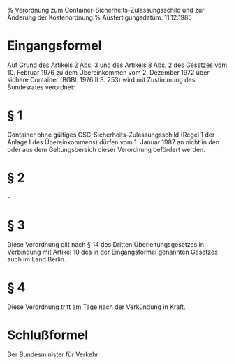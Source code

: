 % Verordnung zum Container-Sicherheits-Zulassungsschild und zur Änderung der Kostenordnung
% Ausfertigungsdatum: 11.12.1985
 
# Eingangsformel

Auf Grund des Artikels 2 Abs. 3 und des Artikels 8 Abs. 2 des Gesetzes vom 10. Februar 1976 zu dem Übereinkommen vom 2. Dezember 1972 über sichere Container (BGBl. 1976 II S. 253) wird mit Zustimmung des Bundesrates verordnet:

# § 1

Container ohne gültiges CSC-Sicherheits-Zulassungsschild (Regel 1 der Anlage I des Übereinkommens) dürfen vom 1. Januar 1987 an nicht in den oder aus dem Geltungsbereich dieser Verordnung befördert werden.

# § 2

\-

# § 3

Diese Verordnung gilt nach § 14 des Dritten Überleitungsgesetzes in Verbindung mit Artikel 10 des in der Eingangsformel genannten Gesetzes auch im Land Berlin.

# § 4

Diese Verordnung tritt am Tage nach der Verkündung in Kraft.

# Schlußformel

Der Bundesminister für Verkehr
